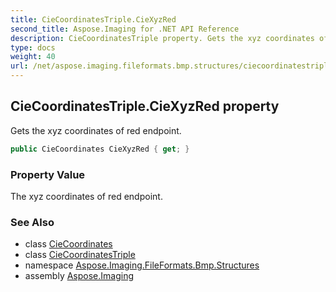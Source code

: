 ```yaml
---
title: CieCoordinatesTriple.CieXyzRed
second_title: Aspose.Imaging for .NET API Reference
description: CieCoordinatesTriple property. Gets the xyz coordinates of red endpoint
type: docs
weight: 40
url: /net/aspose.imaging.fileformats.bmp.structures/ciecoordinatestriple/ciexyzred/
---
```

## CieCoordinatesTriple.CieXyzRed property

Gets the xyz coordinates of red endpoint.

```csharp
public CieCoordinates CieXyzRed { get; }
```

### Property Value

The xyz coordinates of red endpoint.

### See Also

* class [CieCoordinates](../../ciecoordinates/)
* class [CieCoordinatesTriple](../)
* namespace [Aspose.Imaging.FileFormats.Bmp.Structures](../../ciecoordinatestriple/)
* assembly [Aspose.Imaging](../../../)


